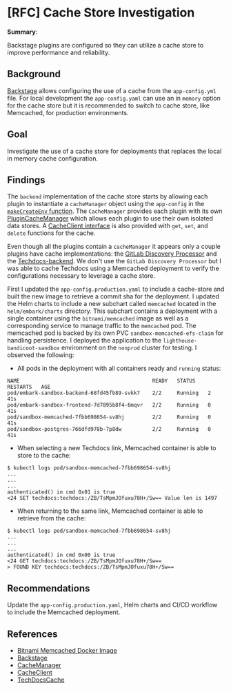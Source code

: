 # [RFC] Cache Store Investigation

**Summary**:

Backstage plugins are configured so they can utilize a cache store to improve performance and reliability.

## Background

[Backstage](https://backstage.io/docs/overview/architecture-overview#cache) allows configuring the use of a cache from the `app-config.yml` file. For local development the `app-config.yaml` can use an in `memory` option for the cache store but it is recommended to switch to cache store, like Memcached, for production environments. 
## Goal

Investigate the use of a cache store for deployments that replaces the local in memory cache configuration.

## Findings

The `backend` implementation of the cache store starts by allowing each plugin to instantiate a `cacheManager` object using the `app-config` in the [`makeCreateEnv` function](https://github.com/backstage/backstage/blob/master/packages/backend/src/index.ts#L73). The `CacheManager` provides each plugin with its own [PluginCacheManager](https://github.com/backstage/backstage/blob/master/packages/backend-common/src/cache/types.ts#L57) which allows each plugin to use their own isolated data stores. A [CacheClient interface](https://github.com/backstage/backstage/blob/master/packages/backend-common/src/cache/CacheClient.ts#L44) is also provided with `get`, `set`, and `delete` functions for the cache.

Even though all the plugins contain a `cacheManager` it appears only a couple plugins have cache implementations: the [GitLab Discovery Processor](https://github.com/backstage/backstage/blob/master/plugins/catalog-backend/src/ingestion/processors/GitLabDiscoveryProcessor.ts#L45) and the [Techdocs-backend](https://github.com/backstage/backstage/blob/master/plugins/techdocs-backend/src/cache/TechDocsCache.ts#L23). We don't use the `GitLab Discovery Processor` but I was able to cache Techdocs using a Memcached deployment to verify the configurations necessary to leverage a cache store.

First I updated the `app-config.production.yaml` to include a cache-store and built the new image to retrieve a commit sha for the deployment. I updated the Helm charts to include a new subchart called `memcached` located in the `helm/embark/charts` directory. This subchart contains a deployment with a single container using the `bitnami/memcached` image as well as a corresponding service to manage traffic to the `memcached` pod. The memcached pod is backed by its own PVC `sandbox-memcached-efs-claim` for handling persistence. I deployed the application to the `lighthouse-bandicoot-sandbox` environment on the `nonprod` cluster for testing. I observed the following:

- All pods in the deployment with all containers ready and `running` status:
```
NAME                                           READY   STATUS    RESTARTS   AGE
pod/embark-sandbox-backend-68fd45fb89-svkk7    2/2     Running   2          41s
pod/embark-sandbox-frontend-7d7895b8f4-6mqvr   2/2     Running   0          41s
pod/sandbox-memcached-7fbb698654-sv8hj         2/2     Running   0          41s
pod/sandbox-postgres-766dfd978b-7p8dw          2/2     Running   0          41s
```
- When selecting a new Techdocs link, Memcached container is able to store to the cache:
```
$ kubectl logs pod/sandbox-memcached-7fbb698654-sv8hj
...
...
...
authenticated() in cmd 0x01 is true
<24 SET techdocs:techdocs:/ZB/TsMpmJOfuxu78H+/Sw== Value len is 1497
```
- When returning to the same link, Memcached container is able to retrieve from the cache:
```
$ kubectl logs pod/sandbox-memcached-7fbb698654-sv8hj
...
...
...
authenticated() in cmd 0x00 is true
<24 GET techdocs:techdocs:/ZB/TsMpmJOfuxu78H+/Sw==
> FOUND KEY techdocs:techdocs:/ZB/TsMpmJOfuxu78H+/Sw==
```

## Recommendations
Update the `app-config.production.yaml`, Helm charts and CI/CD workflow to include the Memcached deployment.

## References

- [Bitnami Memcached Docker Image](https://github.com/bitnami/bitnami-docker-memcached)
- [Backstage](https://backstage.io/)
- [CacheManager](https://github.com/backstage/backstage/blob/master/packages/backend-common/src/cache/CacheManager.ts)
- [CacheClient](https://github.com/backstage/backstage/blob/master/packages/backend-common/src/cache/CacheClient.ts)
- [TechDocsCache](https://github.com/backstage/backstage/blob/master/plugins/techdocs-backend/src/cache/TechDocsCache.ts)
